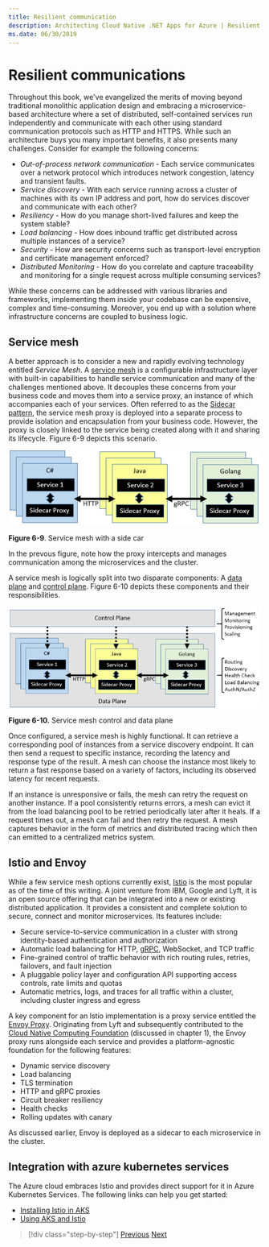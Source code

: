 ```yaml
---
title: Resilient communication
description: Architecting Cloud Native .NET Apps for Azure | Resilient Communication
ms.date: 06/30/2019
---
```

# Resilient communications

Throughout this book, we've evangelized the merits of moving beyond traditional monolithic application design and embracing a microservice-based architecture where a set of distributed, self-contained services run independently and communicate with each other using standard communication protocols such as HTTP and HTTPS. While such an architecture buys you many important benefits, it also presents many challenges. Consider for example the following concerns:

- *Out-of-process network communication* - Each service communicates over a network protocol which introduces network congestion, latency and transient faults.
- *Service discovery* - With each service running across a cluster of machines with its own IP address and port, how do services discover and communicate with each other?
- *Resiliency* - How do you manage short-lived failures and keep the system stable?
- *Load balancing* - How does inbound traffic get distributed across multiple instances of a service?
- *Security* - How are security concerns such as transport-level encryption and certificate management enforced?
- *Distributed Monitoring* - How do you correlate and capture traceability and monitoring for a single request across multiple consuming services?

While these concerns can be addressed with various libraries and frameworks, implementing them inside your codebase can be expensive, complex and time-consuming. Moreover, you end up with a solution where infrastructure concerns are coupled to business logic.

## Service mesh

A better approach is to consider a new and rapidly evolving technology entitled *Service Mesh*. A [service mesh](https://www.nginx.com/blog/what-is-a-service-mesh/) is a configurable infrastructure layer with built-in capabilities to handle service communication and many of the challenges mentioned above. It decouples these concerns from your business code and moves them into a service proxy, an instance of which accompanies each of your services. Often referred to as the [Sidecar pattern](https://docs.microsoft.com/azure/architecture/patterns/sidecar), the service mesh proxy is deployed into a separate process to provide isolation and encapsulation from your business code. However, the proxy is closely linked to the service being created along with it and sharing its lifecycle. Figure 6-9 depicts this scenario.

![Service mesh with a side car](media/service-mesh-with-side-car.png)

**Figure 6-9**. Service mesh with a side car

In the prevous figure, note how the proxy intercepts and manages communication among the microservices and the cluster.

A service mesh is logically split into two disparate components: A [data plane](https://blog.envoyproxy.io/service-mesh-data-plane-vs-control-plane-2774e720f7fc) and [control plane](https://blog.envoyproxy.io/service-mesh-data-plane-vs-control-plane-2774e720f7fc). Figure 6-10 depicts these components and their responsibilities.

![Service mesh control and data plane](media/istio-control-and-data-plane.png)

**Figure 6-10.** Service mesh control and data plane

Once configured, a service mesh is highly functional. It can retrieve a corresponding pool of instances from a service discovery endpoint. It can then send a request to specific instance, recording the latency and response type of the result. A mesh can choose the instance most likely to return a fast response based on a variety of factors, including its observed latency for recent requests.

If an instance is unresponsive or fails, the mesh can retry the request on another instance. If a pool consistently returns errors, a mesh can evict it from the load balancing pool to be retried periodically later after it heals. If a request times out, a mesh can fail and then retry the request. A mesh captures behavior in the form of metrics and distributed tracing which then can emitted to a centralized metrics system.

## Istio and Envoy

While a few service mesh options currently exist, [Istio](https://istio.io/docs/concepts/what-is-istio/) is the most popular as of the time of this writing. A joint venture from IBM, Google and Lyft, it is an open source offering that can be integrated into a new or existing distributed application. It provides a consistent and complete solution to secure, connect and monitor microservices. Its features include:

- Secure service-to-service communication in a cluster with strong identity-based authentication and authorization
- Automatic load balancing for HTTP, [gRPC](https://grpc.io/), WebSocket, and TCP traffic
- Fine-grained control of traffic behavior with rich routing rules, retries, failovers, and fault injection
- A pluggable policy layer and configuration API supporting access controls, rate limits and quotas
- Automatic metrics, logs, and traces for all traffic within a cluster, including cluster ingress and egress

A key component for an Istio implementation is a proxy service entitled the [Envoy Proxy](https://www.envoyproxy.io/docs/envoy/latest/intro/what_is_envoy). Originating from Lyft and subsequently contributed to the [Cloud Native Computing Foundation](https://www.cncf.io/) (discussed in chapter 1), the Envoy proxy runs alongside each service and provides a platform-agnostic foundation for the following features:

- Dynamic service discovery
- Load balancing
- TLS termination
- HTTP and gRPC proxies
- Circuit breaker resiliency
- Health checks
- Rolling updates with canary

As discussed earlier, Envoy is deployed as a sidecar to each microservice in the cluster.

## Integration with azure kubernetes services

The Azure cloud embraces Istio and provides direct support for it in Azure Kubernetes Services. The following links can help you get started:

- [Installing Istio in AKS](https://docs.microsoft.com/en-us/azure/aks/istio-install)
- [Using AKS and Istio](https://docs.microsoft.com/en-us/azure/aks/istio-scenario-routing)

>[!div class="step-by-step"]
>[Previous](azure-platform-resiliency.md)
>[Next](monitoring-health.md) <!-- Next Chapter -->
